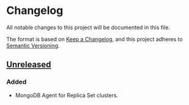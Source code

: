 # Changelog

All notable changes to this project will be documented in this file.

The format is based on [Keep a Changelog](https://keepachangelog.com/en/1.0.0/),
and this project adheres to [Semantic Versioning](https://semver.org/spec/v2.0.0.html).

## [Unreleased]

### Added

- MongoDB Agent for Replica Set clusters.

[Unreleased]: https://github.com/replicante-io/repliagent-mongodb/compare/v0.1.0...HEAD
